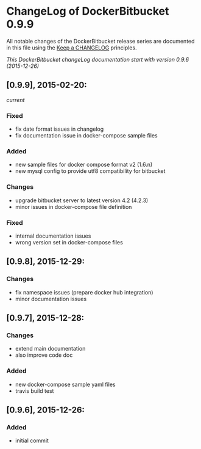 # ChangeLog of DockerBitbucket 0.9.9

All notable changes of the DockerBitbucket release series are documented in this file using the [Keep a CHANGELOG](http://keepachangelog.com/) principles.

_This DockerBitbucket changeLog documentation start with version 0.9.6 (2015-12-26)_


## [0.9.9], 2015-02-20:
_current_

### Fixed
- fix date format issues in changelog
- fix documentation issue in docker-compose sample files

### Added
- new sample files for docker compose format v2 (1.6.n)
- new mysql config to provide utf8 compatibility for bitbucket

### Changes
- upgrade bitbucket server to latest version 4.2 (4.2.3)
- minor issues in docker-compose file definition

### Fixed
- internal documentation issues
- wrong version set in docker-compose files

## [0.9.8], 2015-12-29:

### Changes
- fix namespace issues (prepare docker hub integration)
- minor documentation issues


## [0.9.7], 2015-12-28:

### Changes
- extend main documentation
- also improve code doc

### Added
- new docker-compose sample yaml files
- travis build test

## [0.9.6], 2015-12-26:

### Added
- initial commit